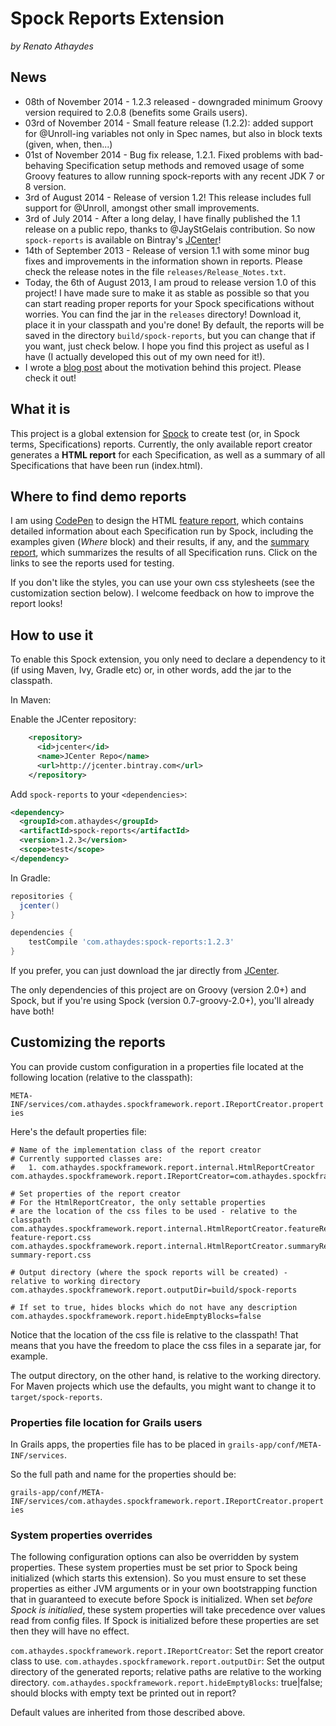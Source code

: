 # Spock Reports Extension
*by Renato Athaydes*

## News

* 08th of November 2014 - 1.2.3 released - downgraded minimum Groovy version required to 2.0.8 (benefits some Grails users).
* 03rd of November 2014 - Small feature release (1.2.2): added support for @Unroll-ing variables not only in Spec names,
but also in block texts (given, when, then...)
* 01st of November 2014 - Bug fix release, 1.2.1. Fixed problems with bad-behaving Specification setup methods and
removed usage of some Groovy features to allow running spock-reports with any recent JDK 7 or 8 version.
* 3rd of August 2014 - Release of version 1.2! This release includes full support for @Unroll,
amongst other small improvements.
* 3rd of July 2014 - After a long delay, I have finally published the 1.1 release on a public repo, thanks to @JayStGelais
contribution. So now ``spock-reports`` is available on Bintray's [JCenter](http://jcenter.bintray.com/)!
* 14th of September 2013 - Release of version 1.1 with some minor bug fixes and improvements in the information shown in reports.
Please check the release notes in the file `releases/Release_Notes.txt`.
* Today, the 6th of August 2013, I am proud to release version 1.0 of this project! I have made sure to make it as stable
as possible so that you can start reading proper reports for your Spock specifications without worries.
You can find the jar in the `releases` directory! Download it, place it in your classpath and you're done!
By default, the reports will be saved in the directory `build/spock-reports`, but you can change that if you want,
just check below.
I hope you find this project as useful as I have (I actually developed this out of my own need for it!).
* I wrote a [blog post](http://software.athaydes.com/posts/writingspecificationsthatdoubleastestswithspock) about the motivation behind this project. Please check it out!

## What it is

This project is a global extension for [Spock](https://code.google.com/p/spock/) to create test (or, in Spock terms, Specifications) reports.
Currently, the only available report creator generates a **HTML report** for each Specification, as well as a summary of all Specifications that have been run (index.html).

## Where to find demo reports

I am using [CodePen](http://codepen.io) to design the HTML [feature report](http://codepen.io/renatoathaydes/full/ihGgt), which contains detailed information about each Specification run by Spock, including the examples given (*Where* block) and their results, if any, and the [summary report](http://codepen.io/renatoathaydes/full/mKckz), which summarizes the results of all Specification runs. Click on the links to see the reports used for testing.

If you don't like the styles, you can use your own css stylesheets (see the customization section below). I welcome feedback on how to improve the report looks!

## How to use it 

To enable this Spock extension, you only need to declare a dependency to it (if using Maven, Ivy, Gradle etc) or, in other words, add the jar to the classpath.

In Maven:

Enable the JCenter repository:

```xml
    <repository>
      <id>jcenter</id>
      <name>JCenter Repo</name>
      <url>http://jcenter.bintray.com</url>
    </repository>
```

Add ``spock-reports`` to your ``<dependencies>``:

```xml
<dependency>
  <groupId>com.athaydes</groupId>
  <artifactId>spock-reports</artifactId>
  <version>1.2.3</version>
  <scope>test</scope>
</dependency>
```

In Gradle:

```groovy
repositories {
  jcenter()
}

dependencies {
    testCompile 'com.athaydes:spock-reports:1.2.3'
}
```

If you prefer, you can just download the jar directly from [JCenter](http://jcenter.bintray.com/com/athaydes/spock-reports/).

The only dependencies of this project are on Groovy (version 2.0+) and Spock, but if you're using Spock (version 0.7-groovy-2.0+), you'll already have both!


## Customizing the reports

You can provide custom configuration in a properties file located at the following location (relative to the classpath):

`META-INF/services/com.athaydes.spockframework.report.IReportCreator.properties`

Here's the default properties file:

```properties
# Name of the implementation class of the report creator
# Currently supported classes are:
#   1. com.athaydes.spockframework.report.internal.HtmlReportCreator
com.athaydes.spockframework.report.IReportCreator=com.athaydes.spockframework.report.internal.HtmlReportCreator

# Set properties of the report creator
# For the HtmlReportCreator, the only settable properties
# are the location of the css files to be used - relative to the classpath
com.athaydes.spockframework.report.internal.HtmlReportCreator.featureReportCss=spock-feature-report.css
com.athaydes.spockframework.report.internal.HtmlReportCreator.summaryReportCss=spock-summary-report.css

# Output directory (where the spock reports will be created) - relative to working directory
com.athaydes.spockframework.report.outputDir=build/spock-reports

# If set to true, hides blocks which do not have any description
com.athaydes.spockframework.report.hideEmptyBlocks=false
```

Notice that the location of the css file is relative to the classpath!
That means that you have the freedom to place the css files in a separate jar, for example.

The output directory, on the other hand, is relative to the working directory.
For Maven projects which use the defaults, you might want to change it to `target/spock-reports`.

### Properties file location for Grails users

In Grails apps, the properties file has to be placed in `grails-app/conf/META-INF/services`.

So the full path and name for the properties should be:

`grails-app/conf/META-INF/services/com.athaydes.spockframework.report.IReportCreator.properties`

### System properties overrides

The following configuration options can also be overridden by system properties.  These system properties must be set prior to Spock being initialized (which starts this extension).  So you must ensure to set these properties as either JVM arguments or in your own bootstrapping function that in guaranteed to execute before Spock is initialized.  When set *before Spock is initialied*, these system properties will take precedence over values read from config files.  If Spock is initialized before these properties are set then they will have no effect.

`com.athaydes.spockframework.report.IReportCreator`: Set the report creator class to use.
`com.athaydes.spockframework.report.outputDir`: Set the output directory of the generated reports; relative paths are relative to the working directory.
`com.athaydes.spockframework.report.hideEmptyBlocks`: true|false; should blocks with empty text be printed out in report?

Default values are inherited from those described above.